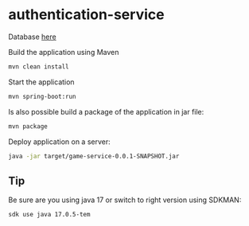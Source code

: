 # authentication-service

Database [here](https://github.com/ingegneria-sistemi-distribuiti-2023/authentication-db)

Build the application using Maven

```bash
mvn clean install
```

Start the application

```bash
mvn spring-boot:run
```

Is also possible build a package of the application in jar file:

```bash
mvn package
```

Deploy application on a server:

```bash
java -jar target/game-service-0.0.1-SNAPSHOT.jar
```

## Tip

Be sure are you using java 17 or switch to right version using SDKMAN: 

```bash
sdk use java 17.0.5-tem
```
